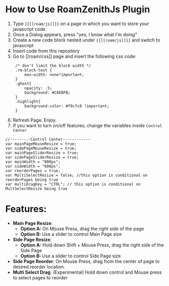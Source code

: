 # How to Use RoamZenithJs Plugin

1. Type `{{[[roam/js]]}}` on a page in which you want to store your javascript code.
2. Once a Dialog appears, press "yes, I know what I'm doing"
3. Create a new code block nested under `{{[[roam/js]]}}` and switch to javascript
4. Insert code from this repository
5. Go to [[roam/css]] page and insert the following css code:
   ```
    /* don't limit the block width */
    .rm-block-text {
        max-width: none!important;
    }
    .ghost{
        opacity: .5;
        background: #C8EBFB;
    }
    .highlight{
        background-color: #f9c7c8 !important;
    }
   ```
6. Refresh Page. Enjoy.
7. If you want to turn on/off features, change the variables inside `Control Center`

```
//---------Control Center------------
var mainPageMouseResize = true;
var sidePageMouseResize = true;
var mainPageSliderResize = true;
var sidePageSliderResize = true;
var mainWidth = "800px";
var sideWidth = "600px";
var reorderPages = true;
var MultiSelectResize = false; //this option is conditional on reorderPages being true
var multiDragKey = "CTRL"; // this option is conditional on MultSelectResize being true
```

# Features:
* __Main Page Resize__: 
   * __Option A:__ On Mouse Press, drag the right side of the page
   * __Option B:__ Use a slider to control Main Page size
* __Side Page Resize__: 
   * __Option A:__ Hold down Shift + Mouse Press, drag the right side of the Side Page
   * __Option B:__ Use a slider to control Side Page size
* __Side Page Reorder__: On Mouse Press, drag from the center of page to desired reorder location.
* __Multi Select Drag__: (Experimental) Hold down control and Mouse press to select pages to reorder

